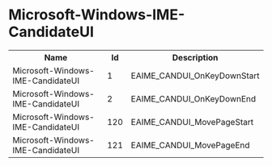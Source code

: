 # Microsoft-Windows-IME-CandidateUI

<table>
<colgroup><col/><col/><col/></colgroup>
<tr><th>Name</th><th>Id</th><th>Description</th></tr>
<tr><td>Microsoft-Windows-IME-CandidateUI</td><td>1</td><td>EAIME_CANDUI_OnKeyDownStart</td></tr>
<tr><td>Microsoft-Windows-IME-CandidateUI</td><td>2</td><td>EAIME_CANDUI_OnKeyDownEnd</td></tr>
<tr><td>Microsoft-Windows-IME-CandidateUI</td><td>120</td><td>EAIME_CANDUI_MovePageStart</td></tr>
<tr><td>Microsoft-Windows-IME-CandidateUI</td><td>121</td><td>EAIME_CANDUI_MovePageEnd</td></tr>
</table>
